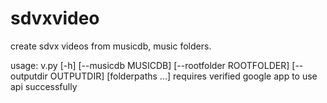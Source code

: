 # sdvxvideo
create sdvx videos from musicdb, music folders. 

usage: v.py [-h] [--musicdb MUSICDB] [--rootfolder ROOTFOLDER] [--outputdir OUTPUTDIR]
            [folderpaths ...]
requires verified google app to use api successfully
